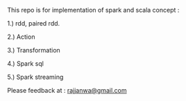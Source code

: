 This repo is for implementation of spark and scala concept :

1.) rdd, paired rdd.

2.) Action

3.) Transformation

4.) Spark sql

5.) Spark streaming

Please feedback at : rajjanwa@gmail.com
